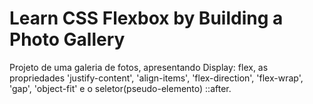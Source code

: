 # Learn CSS Flexbox by Building a Photo Gallery

Projeto de uma galeria de fotos, apresentando Display: flex, as propriedades 'justify-content', 'align-items', 'flex-direction', 'flex-wrap', 'gap', 'object-fit' e o seletor(pseudo-elemento) ::after.
